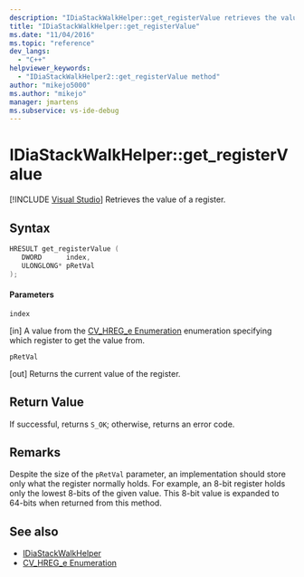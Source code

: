 ```yaml
---
description: "IDiaStackWalkHelper::get_registerValue retrieves the value of a register."
title: "IDiaStackWalkHelper::get_registerValue"
ms.date: "11/04/2016"
ms.topic: "reference"
dev_langs:
  - "C++"
helpviewer_keywords:
  - "IDiaStackWalkHelper2::get_registerValue method"
author: "mikejo5000"
ms.author: "mikejo"
manager: jmartens
ms.subservice: vs-ide-debug
---
```

# IDiaStackWalkHelper::get_registerValue

 [!INCLUDE [Visual Studio](~/includes/applies-to-version/vs-windows-only.md)]
Retrieves the value of a register.

## Syntax

```C++
HRESULT get_registerValue ( 
   DWORD      index,
   ULONGLONG* pRetVal
);
```

#### Parameters
 `index`

[in] A value from the [CV_HREG_e Enumeration](../../debugger/debug-interface-access/cv-hreg-e.md) enumeration specifying which register to get the value from.

 `pRetVal`

[out] Returns the current value of the register.

## Return Value
 If successful, returns `S_OK`; otherwise, returns an error code.

## Remarks
 Despite the size of the `pRetVal` parameter, an implementation should store only what the register normally holds. For example, an 8-bit register holds only the lowest 8-bits of the given value. This 8-bit value is expanded to 64-bits when returned from this method.

## See also
- [IDiaStackWalkHelper](../../debugger/debug-interface-access/idiastackwalkhelper.md)
- [CV_HREG_e Enumeration](../../debugger/debug-interface-access/cv-hreg-e.md)
